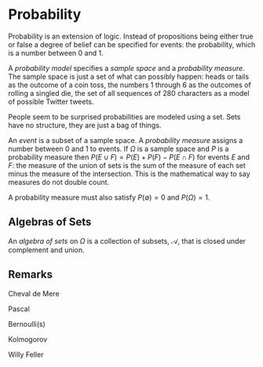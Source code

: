 # Probability

Probability is an extension of logic. Instead of propositions being
either true or false a degree of belief can be specified for events:
the probability, which is a number between 0 and 1.

A _probability model_ specifies a _sample space_ and a _probability measure_.
The sample space is just a set of what can possibly happen: heads or tails as the outcome
of a coin toss, the numbers 1 through 6 as the outcomes of rolling a singled die,
the set of all sequences of 280 characters as a model of possible Twitter tweets.

People seem to be surprised probabilities are modeled using a set.
Sets have no structure, they are just a bag of things. 

An _event_ is a subset of a sample space. A _probability measure_ assigns a number
between 0 and 1 to events. If $\Omega$ is a sample space and $P$ is a probability
measure then $P(E\cup F) = P(E) + P(F) - P(E\cap F)$ for events $E$ and $F$:
the measure of the union of sets is the sum of the measure of each set minus
the measure of the intersection. This is the mathematical way to say measures
do not double count.

A probability measure must also satisfy $P(\emptyset) = 0$ and $P(\Omega) = 1$.

## Algebras of Sets

An _algebra of sets_ on $\Omega$ is a collection of subsets, $\mathcal{A}$, that is
closed under complement and union.

## Remarks

Cheval de Mere

Pascal

Bernoulli(s)

Kolmogorov

Willy Feller
